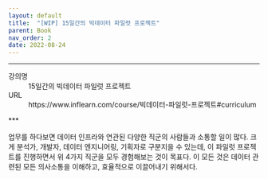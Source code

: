 ```yaml
---
layout: default
title:  "[WIP] 15일간의 빅데이터 파일럿 프로젝트"
parent: Book
nav_order: 2
date: 2022-08-24
---
```


***
<dl>
  <dt>강의명</dt>
  <dd>15일간의 빅데이터 파일럿 프로젝트</dd>
  <dt>URL</dt>
  <dd>https://www.inflearn.com/course/빅데이터-파일럿-프로젝트#curriculum</dd>
</dl>
***

업무를 하다보면 데이터 인프라와 연관된 다양한 직군의 사람들과 소통할 일이 많다. 크게 분석가, 개발자, 데이터 엔지니어링, 기획자로 구분지을 수 있는데, 이 파일럿 프로젝트를 진행하면서 위 4가지 직군을 모두 경험해보는 것이 목표다. 이 모든 것은 데이터 관련된 모든 의사소통을 이해하고, 효율적으로 이끌어내기 위해서다.







